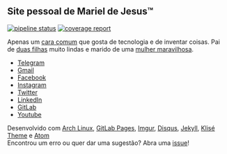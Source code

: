 ## Site pessoal de Mariel de Jesus™

[![pipeline status](https://gitlab.com/marieldejesus12/marieldejesus12.gitlab.io/badges/master/pipeline.svg)](https://gitlab.com/marieldejesus12/marieldejesus12.gitlab.io/-/commits/master)
[![coverage report](https://gitlab.com/marieldejesus12/marieldejesus12.gitlab.io/badges/master/coverage.svg)](https://gitlab.com/marieldejesus12/marieldejesus12.gitlab.io/-/commits/master)

Apenas um [cara comum](https://www.instagram.com/marieldejesus12/) que gosta de tecnologia e de inventar coisas. Pai de [duas filhas](https://www.facebook.com/photo?fbid=2993608304024304&set=a.313803925338102) muito lindas e marido de uma [mulher maravilhosa](https://www.instagram.com/ildenerramos12/).

 - [Telegram](https://t.me/marieldejesus12)
 - [Gmail](mailto:marieldejesus12@gmail.com)
 - [Facebook](https://www.facebook.com/marieldejesus12/)
 - [Instagram](https://www.instagram.com/marieldejesus12)
 - [Twitter](https://twitter.com/marieldejesus12)
 - [LinkedIn](https://www.linkedin.com/in/marieldejesus12)
 - [GitLab](https://gitlab.com/marieldejesus12)
 - [Youtube](https://www.youtube.com/marieldejesus12)

 Desenvolvido com [Arch Linux](https://www.archlinux.org/), [GitLab Pages](https://pages.gitlab.com/), [Imgur](https://imgur.com), [Disqus](https://disqus.com/), [Jekyll](https://jekyllrb.com/), [Klisé Theme](https://github.com/piharpi/jekyll-klise) e [Atom](https://atom.io/)
</br>Encontrou um erro ou quer dar uma sugestão? Abra uma [issue](https://github.com/marieldejesus12/marieldejesus12.github.io/issues/new)!

